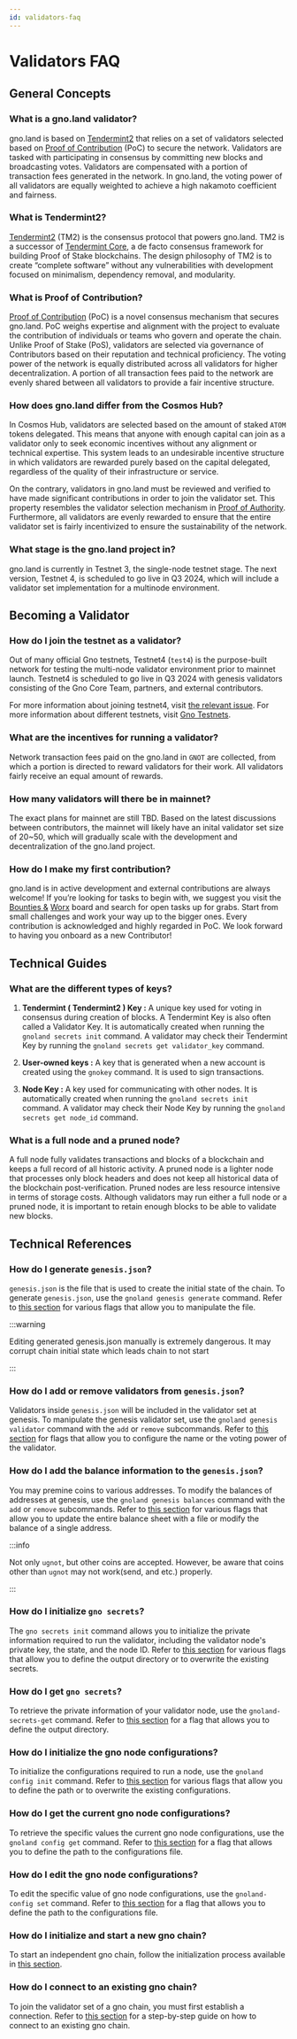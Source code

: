 ```yaml
---
id: validators-faq
---
```


# Validators FAQ

## General Concepts

### What is a gno.land validator?

gno.land is based on [Tendermint2](https://docs.gno.land/concepts/tendermint2) that relies on a set of validators
selected based on [Proof of Contribution](https://docs.gno.land/concepts/proof-of-contribution) (PoC) to secure the
network. Validators are tasked with participating in consensus by committing new blocks and broadcasting votes.
Validators are compensated with a portion of transaction fees generated in the network. In gno.land, the voting power of
all validators are equally weighted to achieve a high nakamoto coefficient and fairness.

### What is Tendermint2?

[Tendermint2](https://docs.gno.land/concepts/tendermint2) (TM2) is the consensus protocol that powers gno.land. TM2 is a
successor of [Tendermint Core](https://github.com/tendermint/tendermint2), a de facto consensus framework for building
Proof of Stake blockchains. The design philosophy of TM2 is to create “complete software” without any vulnerabilities
with development focused on minimalism, dependency removal, and modularity.

### What is Proof of Contribution?

[Proof of Contribution](https://docs.gno.land/concepts/proof-of-contribution) (PoC) is a novel consensus mechanism that
secures gno.land. PoC weighs expertise and alignment with the project to evaluate the contribution of individuals or
teams who govern and operate the chain. Unlike Proof of Stake (PoS), validators are selected via governance of
Contributors based on their reputation and technical proficiency. The voting power of the network is equally distributed
across all validators for higher decentralization. A portion of all transaction fees paid to the network are evenly
shared between all validators to provide a fair incentive structure.

### How does gno.land differ from the Cosmos Hub?

In Cosmos Hub, validators are selected based on the amount of staked `ATOM` tokens delegated. This means that anyone
with enough capital can join as a validator only to seek economic incentives without any alignment or technical
expertise. This system leads to an undesirable incentive structure in which validators are rewarded purely based on the
capital delegated, regardless of the quality of their infrastructure or service.

On the contrary, validators in gno.land must be reviewed and verified to have made significant contributions in order to
join the validator set. This property resembles the validator selection mechanism
in [Proof of Authority](https://openethereum.github.io/Proof-of-Authority-Chains). Furthermore, all validators are
evenly rewarded to ensure that the entire validator set is fairly incentivized to ensure the sustainability of the
network.

### What stage is the gno.land project in?

gno.land is currently in Testnet 3, the single-node testnet stage. The next version, Testnet 4, is scheduled to go live
in Q3 2024, which will include a validator set implementation for a multinode environment.

## Becoming a Validator

### How do I join the testnet as a validator?

Out of many official Gno testnets, Testnet4 (`test4`) is the purpose-built network for testing the multi-node validator
environment prior to mainnet launch. Testnet4 is scheduled to go live in Q3 2024 with genesis validators consisting of
the Gno Core Team, partners, and external contributors.

For more information about joining testnet4,
visit [the relevant issue](https://github.com/gnolang/hackerspace/issues/69). For more information about different
testnets, visit [Gno Testnets](https://docs.gno.land/concepts/testnets).

### What are the incentives for running a validator?

Network transaction fees paid on the gno.land in `GNOT` are collected, from which a portion is directed to reward
validators for their work. All validators fairly receive an equal amount of rewards.

### How many validators will there be in mainnet?

The exact plans for mainnet are still TBD. Based on the latest discussions between contributors, the mainnet will likely
have an inital validator set size of 20~50, which will gradually scale with the development and decentralization of the
gno.land project.

### How do I make my first contribution?

gno.land is in active development and external contributions are always welcome! If you’re looking for tasks to begin
with, we suggest you visit
the [Bounties &](https://github.com/orgs/gnolang/projects/35/views/3) [Worx](https://github.com/orgs/gnolang/projects/35/views/3)
board and search for open tasks up for grabs. Start from small challenges and work your way up to the bigger ones. Every
contribution is acknowledged and highly regarded in PoC. We look forward to having you onboard as a new Contributor!

## Technical Guides

### What are the different types of keys?

1. **Tendermint ( Tendermint2 ) Key :** A unique key used for voting in consensus during creation of blocks. A
   Tendermint Key is also often called a Validator Key. It is automatically created when running
   the `gnoland secrets init` command. A validator may check their Tendermint Key by running
   the `gnoland secrets get validator_key` command.

2. **User-owned keys :** A key that is generated when a new account is created using the `gnokey` command. It is used to
   sign transactions.

3. **Node Key :** A key used for communicating with other nodes. It is automatically created when running
   the `gnoland secrets init` command. A validator may check their Node Key by running the `gnoland secrets get node_id`
   command.

### What is a full node and a pruned node?

A full node fully validates transactions and blocks of a blockchain and keeps a full record of all historic activity. A
pruned node is a lighter node that processes only block headers and does not keep all historical data of the blockchain
post-verification. Pruned nodes are less resource intensive in terms of storage costs. Although validators may run
either a full node or a pruned node, it is important to retain enough blocks to be able to validate new blocks.

## Technical References

### How do I generate `genesis.json`?

`genesis.json` is the file that is used to create the initial state of the chain. To generate `genesis.json`, use
the `gnoland genesis generate` command. Refer
to [this section](../../gno-tooling/cli/gnoland.md#gnoland-genesis-generate-flags) for various flags that allow you to
manipulate the file.

:::warning

Editing generated genesis.json manually is extremely dangerous. It may corrupt chain initial state which leads chain to
not start

:::

### How do I add or remove validators from `genesis.json`?

Validators inside `genesis.json` will be included in the validator set at genesis. To manipulate the genesis validator
set, use the `gnoland genesis validator` command with the `add` or `remove` subcommands. Refer
to [this section](../../gno-tooling/cli/gnoland.md#gnoland-genesis-validator-flags) for flags that allow you to
configure the name or the voting power of the validator.

### How do I add the balance information to the `genesis.json`?

You may premine coins to various addresses. To modify the balances of addresses at genesis, use
the `gnoland genesis balances` command with the `add` or `remove` subcommands. Refer
to [this section](../../gno-tooling/cli/gnoland.md#gnoland-genesis-balances-add-flags) for various flags that allow you
to update the entire balance sheet with a file or modify the balance of a single address.

:::info

Not only `ugnot`, but other coins are accepted. However, be aware that coins other than `ugnot` may not work(send, and
etc.) properly.

:::

### How do I initialize `gno secrets`?

The `gno secrets init` command allows you to initialize the private information required to run the validator, including
the validator node's private key, the state, and the node ID. Refer
to [this section](../../gno-tooling/cli/gnoland.md#gnoland-secrets-init-flags) for various flags that allow you to
define the output directory or to overwrite the existing secrets.

### How do I get `gno secrets`?

To retrieve the private information of your validator node, use the `gnoland-secrets-get` command. Refer
to [this section](../../gno-tooling/cli/gnoland.md#gnoland-secrets-get-flags) for a flag that allows you to define the
output directory.

### How do I initialize the gno node configurations?

To initialize the configurations required to run a node, use the `gnoland config init` command. Refer
to [this section](../../gno-tooling/cli/gnoland.md#gnoland-config-init-flags) for various flags that allow you to define
the path or to overwrite the existing configurations.

### How do I get the current gno node configurations?

To retrieve the specific values the current gno node configurations, use the `gnoland config get` command. Refer
to [this section](../../gno-tooling/cli/gnoland.md#gnoland-config-get) for a flag that allows you to define the path to
the configurations file.

### How do I edit the gno node configurations?

To edit the specific value of gno node configurations, use the `gnoland-config set` command. Refer
to [this section](../../gno-tooling/cli/gnoland.md#gnoland-config-set) for a flag that allows you to define the path to
the configurations file.

### How do I initialize and start a new gno chain?

To start an independent gno chain, follow the initialization process available
in [this section](./setting-up-a-new-chain.md).

### How do I connect to an existing gno chain?

To join the validator set of a gno chain, you must first establish a connection. Refer
to [this section](./connect-to-existing-chain.md) for a step-by-step guide on how to connect to an existing gno
chain.
